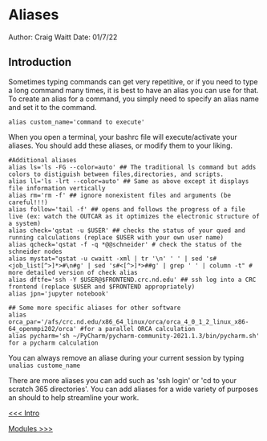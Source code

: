 # Aliases
Author: Craig Waitt
Date: 01/7/22

## Introduction
Sometimes typing commands can get very repetitive, or if you need to type a long command many times, it is best to have an alias you can use for that. To create an alias for a command, you simply need to specify an alias name and set it to the command.

```
alias custom_name='command to execute'
```

When you open a terminal, your bashrc file will execute/activate your aliases. You should add these aliases, or modify them to your liking.

```
#Additional aliases
alias ls='ls -FG --color=auto' ## The traditional ls command but adds colors to distiguish between files,directories, and scripts.
alias ll='ls -lrt --color=auto' ## Same as above except it displays file information vertically
alias rm='rm -f' ## ignore nonexistent files and arguments (be careful!!!)
alias follow='tail -f' ## opens and follows the progress of a file live (ex: watch the OUTCAR as it optimizes the electronic structure of a system)
alias check='qstat -u $USER' ## checks the status of your qued and running calculations (replace $USER with your own user name)
alias qcheck='qstat -f -q *@@schneider' # check the status of the schneider nodes
alias mystat="qstat -u cwaitt -xml | tr '\n' ' ' | sed 's#<job_list[^>]*>#\n#g' | sed 's#<[^>]*>##g' | grep ' ' | column -t" # more detailed version of check alias
alias dftfe='ssh -Y $USER@$FRONTEND.crc.nd.edu' ## ssh log into a CRC frontend (replace $USER and $FRONTEND appropriately)
alias jpn='jupyter notebook'

## Some more specific aliases for other software
alias orca_par='/afs/crc.nd.edu/x86_64_linux/orca/orca_4_0_1_2_linux_x86-64_openmpi202/orca' #for a parallel ORCA calculation
alias pycharm='sh ~/PyCharm/pycharm-community-2021.1.3/bin/pycharm.sh' for a pycharm calculation
```

You can always remove an aliase during your current session by typing `unalias custome_name`

There are more aliases you can add such as 'ssh login' or 'cd to your scratch 365 directories'. You can add aliases for a wide variety of purposes an should to help streamline your work.

[<<< Intro](bashrc1.md)

[Modules >>>](bashrc3.md)

